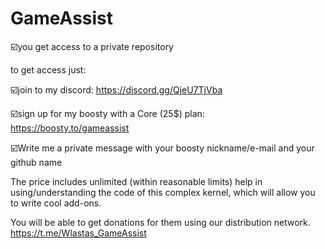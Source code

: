 # GameAssist

☑️you get access to a private repository

to get access just:

☑️join to my discord: https://discord.gg/QjeU7TjVba

☑️sign up for my boosty with a Core (25$) plan: https://boosty.to/gameassist

☑️Write me a private message with your boosty nickname/e-mail and your github name

The price includes unlimited (within reasonable limits) help in using/understanding the code of this complex kernel, which will allow you to write cool add-ons. 

You will be able to get donations for them using our distribution network. https://t.me/Wlastas_GameAssist

